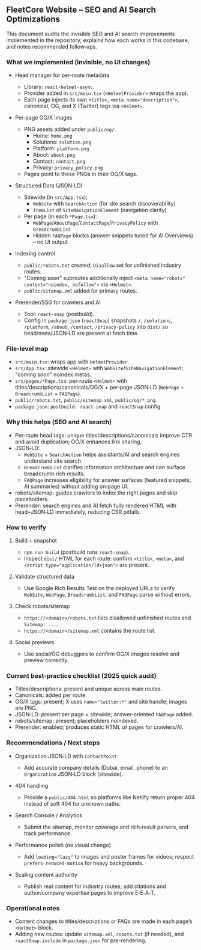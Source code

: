 ## FleetCore Website – SEO and AI Search Optimizations

This document audits the invisible SEO and AI search improvements implemented in the repository, explains how each works in this codebase, and notes recommended follow‑ups.

### What we implemented (invisible, no UI changes)

- Head manager for per‑route metadata
  - Library: `react-helmet-async`.
  - Provider added in `src/main.tsx` (`<HelmetProvider>` wraps the app).
  - Each page injects its own `<title>`, `<meta name="description">`, canonical, OG, and X (Twitter) tags via `<Helmet>`.

- Per‑page OG/X images
  - PNG assets added under `public/og/`:
    - Home: `home.png`
    - Solutions: `solution.png`
    - Platform: `platform.png`
    - About: `about.png`
    - Contact: `contact.png`
    - Privacy: `privacy_policy.png`
  - Pages point to these PNGs in their OG/X tags.

- Structured Data (JSON‑LD)
  - Sitewide (in `src/App.tsx`):
    - `WebSite` with `SearchAction` (for site search discoverability)
    - `ItemList` of `SiteNavigationElement` (navigation clarity)
  - Per page (in each `*Page.tsx`):
    - `WebPage`/`AboutPage`/`ContactPage`/`PrivacyPolicy` with `BreadcrumbList`
    - Hidden `FAQPage` blocks (answer snippets tuned for AI Overviews) – no UI output

- Indexing control
  - `public/robots.txt` created; `Disallow` set for unfinished industry routes.
  - "Coming soon" subroutes additionally inject `<meta name="robots" content="noindex, nofollow">` via `<Helmet>`.
  - `public/sitemap.xml` added for primary routes.

- Prerender/SSG for crawlers and AI
  - Tool: `react-snap` (postbuild).
  - Config in `package.json` (`reactSnap`) snapshots `/`, `/solutions`, `/platform`, `/about`, `/contact`, `/privacy-policy` into `dist/` so head/meta/JSON‑LD are present at fetch time.

### File‑level map

- `src/main.tsx`: wraps app with `HelmetProvider`.
- `src/App.tsx`: sitewide `<Helmet>` with `WebSite`/`SiteNavigationElement`; "coming soon" noindex metas.
- `src/pages/*Page.tsx`: per‑route `<Helmet>` with titles/descriptions/canonicals/OG/X + per‑page JSON‑LD (`WebPage` + `BreadcrumbList` + `FAQPage`).
- `public/robots.txt`, `public/sitemap.xml`, `public/og/*.png`.
- `package.json`: `postbuild: react-snap` and `reactSnap` config.

### Why this helps (SEO and AI search)

- Per‑route head tags: unique titles/descriptions/canonicals improve CTR and avoid duplication; OG/X enhances link sharing.
- JSON‑LD:
  - `WebSite` + `SearchAction` helps assistants/AI and search engines understand site search.
  - `BreadcrumbList` clarifies information architecture and can surface breadcrumb rich results.
  - `FAQPage` increases eligibility for answer surfaces (featured snippets, AI summaries) without adding on‑page UI.
- robots/sitemap: guides crawlers to index the right pages and skip placeholders.
- Prerender: search engines and AI fetch fully rendered HTML with head+JSON‑LD immediately, reducing CSR pitfalls.

### How to verify

1) Build + snapshot
   - `npm run build` (postbuild runs `react-snap`).
   - Inspect `dist/` HTML for each route: confirm `<title>`, `<meta>`, and `<script type="application/ld+json">` are present.

2) Validate structured data
   - Use Google Rich Results Test on the deployed URLs to verify `WebSite`, `WebPage`, `BreadcrumbList`, and `FAQPage` parse without errors.

3) Check robots/sitemap
   - `https://<domain>/robots.txt` lists disallowed unfinished routes and `Sitemap: ...`.
   - `https://<domain>/sitemap.xml` contains the route list.

4) Social previews
   - Use social/OG debuggers to confirm OG/X images resolve and preview correctly.

### Current best‑practice checklist (2025 quick audit)

- Titles/descriptions: present and unique across main routes.
- Canonicals: added per route.
- OG/X tags: present; X uses `name="twitter:*"` and site handle; images are PNG.
- JSON‑LD: present per page + sitewide; answer‑oriented `FAQPage` added.
- robots/sitemap: present; placeholders noindexed.
- Prerender: enabled; produces static HTML of pages for crawlers/AI.

### Recommendations / Next steps

- Organization JSON‑LD with `ContactPoint`
  - Add accurate company details (Dubai, email, phone) to an `Organization` JSON‑LD block (sitewide).

- 404 handling
  - Provide a `public/404.html` so platforms like Netlify return proper 404 instead of soft 404 for unknown paths.

- Search Console / Analytics
  - Submit the sitemap, monitor coverage and rich‑result parsers, and track performance.

- Performance polish (no visual change)
  - Add `loading="lazy"` to images and poster frames for videos; respect `prefers-reduced-motion` for heavy backgrounds.

- Scaling content authority
  - Publish real content for industry routes; add citations and author/company expertise pages to improve E‑E‑A‑T.

### Operational notes

- Content changes to titles/descriptions or FAQs are made in each page’s `<Helmet>` block.
- Adding new routes: update `sitemap.xml`, `robots.txt` (if needed), and `reactSnap.include` in `package.json` for pre-rendering.


